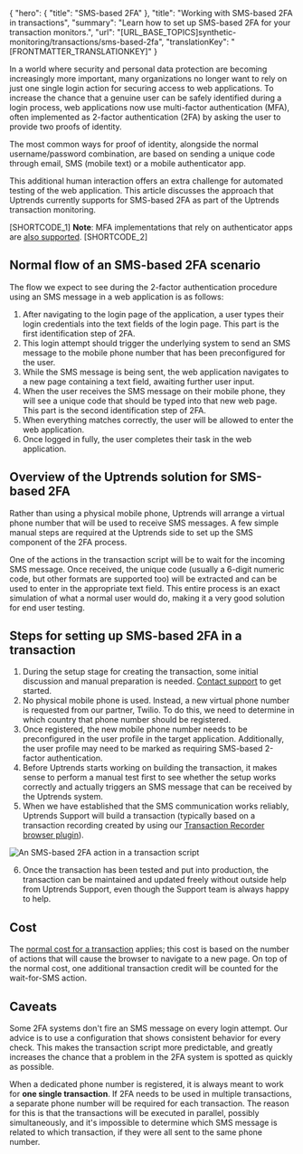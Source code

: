 {
  "hero": {
    "title": "SMS-based 2FA"
  },
  "title": "Working with SMS-based 2FA in transactions",
  "summary": "Learn how to set up SMS-based 2FA for your transaction monitors.",
  "url": "[URL_BASE_TOPICS]synthetic-monitoring/transactions/sms-based-2fa",
  "translationKey": "[FRONTMATTER_TRANSLATIONKEY]"
}

In a world where security and personal data protection are becoming increasingly more important, many organizations no longer want to rely on just one single login action for securing access to web applications. To increase the chance that a genuine user can be safely identified during a login process, web applications now use multi-factor authentication (MFA), often implemented as 2-factor authentication (2FA) by asking the user to provide two proofs of identity. 

The most common ways for proof of identity, alongside the normal username/password combination, are based on sending a unique code through email, SMS (mobile text) or a mobile authenticator app.

This additional human interaction offers an extra challenge for automated testing of the web application. This article discusses the approach that Uptrends currently supports for SMS-based 2FA as part of the Uptrends transaction monitoring. 

[SHORTCODE_1] **Note**: MFA implementations that rely on authenticator apps are [also supported]([LINK_URL_1]). [SHORTCODE_2]

## Normal flow of an SMS-based 2FA scenario
The flow we expect to see during the 2-factor authentication procedure using an SMS message in a web application is as follows:

1. After navigating to the login page of the application, a user types their login credentials into the text fields of the login page. This part is the first identification step of 2FA.
2. This login attempt should trigger the underlying system to send an SMS message to the mobile phone number that has been preconfigured for the user.
3. While the SMS message is being sent, the web application navigates to a new page containing a text field, awaiting further user input.
4. When the user receives the SMS message on their mobile phone, they will see a unique code that should be typed into that new web page. This part is the second identification step of 2FA.
5. When everything matches correctly, the user will be allowed to enter the web application.
6. Once logged in fully, the user completes their task in the web application.

## Overview of the Uptrends solution for SMS-based 2FA
Rather than using a physical mobile phone, Uptrends will arrange a virtual phone number that will be used to receive SMS messages. A few simple manual steps are required at the Uptrends side to set up the SMS component of the 2FA process. 

One of the actions in the transaction script will be to wait for the incoming SMS message. Once received, the unique code (usually a 6-digit numeric code, but other formats are supported too) will be extracted and can be used to enter in the appropriate text field. This entire process is an exact simulation of what a normal user would do, making it a very good solution for end user testing.

## Steps for setting up SMS-based 2FA in a transaction
1. During the setup stage for creating the transaction, some initial discussion and manual preparation is needed. [Contact support]([LINK_URL_2]) to get started.
2. No physical mobile phone is used. Instead, a new virtual phone number is requested from our partner, Twilio. To do this, we need to determine in which country that phone number should be registered.
3. Once registered, the new mobile phone number needs to be preconfigured in the user profile in the target application. Additionally, the user profile may need to be marked as requiring SMS-based 2-factor authentication.
4. Before Uptrends starts working on building the transaction, it makes sense to perform a manual test first to see whether the setup works correctly and actually triggers an SMS message that can be received by the Uptrends system.
5. When we have established that the SMS communication works reliably, Uptrends Support will build a transaction (typically based on a transaction recording created by using our [Transaction Recorder browser plugin]([LINK_URL_3])).

![An SMS-based 2FA action in a transaction script]([LINK_URL_4])

6. Once the transaction has been tested and put into production, the transaction can be maintained and updated freely without outside help from Uptrends Support, even though the Support team is always happy to help.



## Cost
The [normal cost for a transaction]([LINK_URL_5]) applies; this cost is based on the number of actions that will cause the browser to navigate to a new page. On top of the normal cost, one additional transaction credit will be counted for the wait-for-SMS action. 

## Caveats
Some 2FA systems don't fire an SMS message on every login attempt. Our advice is to use a configuration that shows consistent behavior for every check. This makes the transaction script more predictable, and greatly increases the chance that a problem in the 2FA system is spotted as quickly as possible.

When a dedicated phone number is registered, it is always meant to work for **one single transaction**. If 2FA needs to be used in multiple transactions, a separate phone number will be required for each transaction. The reason for this is that the transactions will be executed in parallel, possibly simultaneously, and it's impossible to determine which SMS message is related to which transaction, if they were all sent to the same phone number.